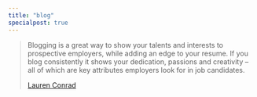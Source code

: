 ```yaml
---
title: "blog"
specialpost: true
---
```


> Blogging is a great way to show your talents and interests to prospective employers, while adding an edge to your resume. If you blog consistently it shows your dedication, passions and creativity – all of which are key attributes employers look for in job candidates.
>
> [Lauren Conrad](https://laurenconrad.com/)
